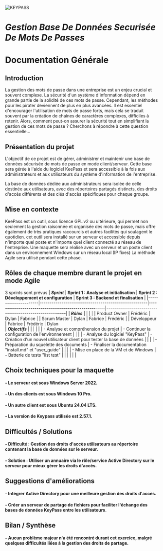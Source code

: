 ![KEYPASS](https://img.linuxfr.org/img/68747470733a2f2f6b6565706173732e696e666f2f696d616765732f69636f6e732f6b6565706173735f333232783133322e706e67/keepass_322x132.png)

# _**Gestion Base De Données Securisée De Mots De Passes**_

# Documentation Générale

## Introduction

La gestion des mots de passe dans une entreprise est un enjeu crucial et souvent complexe. La sécurité d'un système d'information dépend en grande partie de la solidité de ces mots de passe. Cependant, les méthodes pour les pirater deviennent de plus en plus avancées. Il est essentiel d'encourager l'utilisation de mots de passe forts, mais cela se traduit souvent par la création de chaînes de caractères complexes, difficiles à retenir. Alors, comment peut-on assurer la sécurité tout en simplifiant la gestion de ces mots de passe ? Cherchons à répondre à cette question essentielle...

## Présentation du projet 

L'objectif de ce projet est de gérer, administrer et maintenir une base de données sécurisée de mots de passe en mode client/serveur. Cette base sera gérée à l'aide du logiciel KeePass et sera accessible à la fois aux administrateurs et aux utilisateurs du système d'information de l'entreprise.

La base de données dédiée aux administrateurs sera isolée de celle destinée aux utilisateurs, avec des répertoires partagés distincts, des droits d'accès différents et des clés d'accès spécifiques pour chaque groupe.


##  Mise en contexte

KeePass est un outil, sous licence GPL v2 ou ultérieure, qui permet non seulement la gestion raisonnée et organisée des mots de passe, mais offre également de très pratiques raccourcis et autres facilités qui soulagent le quotidien.
cet outil sera installé sur un serveur et accessible depuis n'importe quel poste et n'importe quel client connecté au réseau de l'entreprise.
Une maquette sera réalisé avec un serveur et un poste client dans un environnement Windows sur un réseau local (IP fixes)
La méthode Agile sera utilisé pendant cette phase.

## Rôles de chaque membre durant le projet en mode Agile

3 sprints sont prévus
| _**Sprint**_           | **Sprint 1 : Analyse et initialisation**              | **Sprint 2 : Développement et configuration**          | **Sprint 3 : Backend et finalisation**                  |
|----------------------|-------------------------------------------------------|-------------------------------------------------------|---------------------------------------------------------|
| _**Rôles**_            |                                                       |                                                       |                                                         |
| Product Owner        | Frédéric                                               | Dylan                                                 | Fabrice                                                  |
| Scrum Master         | Dylan                                                  | Fabrice                                               | Frédéric                                                 |
| Développeur          | Fabrice                                                | Frédéric                                              | Dylan                   
| _**Objectifs**_        |                                                       |                                                       |                                                  |
|                      | - Analyse et compréhension du projet | - Continuer la configuration de l'environnement        |                      |
|                       | - Analyse du logiciel "KeyPass"      | - Création d'un nouvel utilisateur client pour tester la base de données | |
|                       | - Préparation du squelette des documents | - Finaliser la documentation "install.md" et "user_guide" |        |
|                       | - Mise en place de la VM et de Windows | - Batterie de tests "list test"                        |                      |
|                      |                                                       |                                                   |

## Choix techniques pour la maquette

#### - Le serveur est sous **Windows Server 2022**.
#### - Un des clients est sous **Windows 10 Pro**.
#### - Un autre client est sous **Ubuntu 24.04 LTS**.
#### - La version de **Keypass** utilisée est **2.57.1**.

## Difficultés / Solutions

#### - **Difficulté :** Gestion des droits d'accès utilisateurs au répertoire contenant la base de données sur le serveur.
#### - **Solution :** Utiliser un annuaire via le rôle/service **Active Directory** sur le serveur pour mieux gérer les droits d'accès.

## Suggestions d'améliorations

#### - Intégrer **Active Directory** pour une meilleure gestion des droits d'accès.
#### - Créer un **serveur de partage de fichiers** pour faciliter l'échange des bases de données KeyPass entre les utilisateurs.

## Bilan / Synthèse

#### - Aucun problème majeur n'a été rencontré durant cet exercice, malgré quelques difficultés liées à la gestion des droits de partage.

